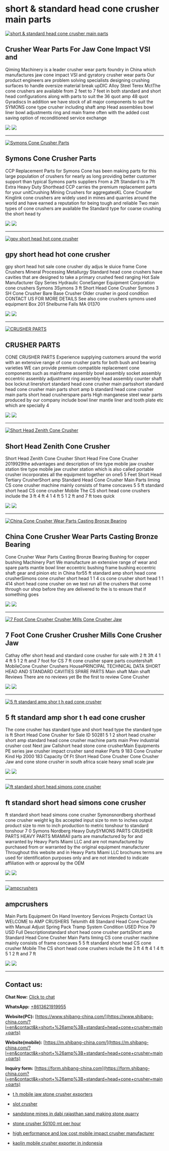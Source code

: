 # short &amp; standard head cone crusher main parts

<a href="https://swt.shibang-china.com/?l=en&img&k=short+%26amp%3B+standard+head+cone+crusher+main+parts" target="_blank">![short &amp; standard head cone crusher main parts](http://static.shibang-china.com/all-800x300/775.jpg)</a>

## Crusher Wear Parts For Jaw Cone Impact VSI and
Qiming Machinery is a leader crusher wear parts foundry in China which manufactures jaw cone impact VSI and gyratory crusher wear parts Our product engineers are problem solving specialists designing crushing surfaces to handle oversize material break upDIC Alloy Steel Terex MctThe cone crushers are available from 2 feet to 7 feet in both standard and short head configurations along with parts to suit the 36 quot amp 48 quot Gyradiscs In addition we have stock of all major components to suit the SYMONS cone type crusher including shaft amp Head assemblies bowl liner bowl adjustments ring and main frame often with the added cost saving option of reconditioned service exchange


<a href="https://whatsapp.shibangsoft.com/WhatsApp.php" target="_blank" title="WhatsApp">![](http://static.shibang-china.com/icon/whatsapp.png)</a> <a href="https://swt.shibang-china.com/?l=en&icon&k=short+%26amp%3B+standard+head+cone+crusher+main+parts" target="_blank">![](http://static.shibang-china.com/icon/chat-en.png)</a>

---

<a href="https://swt.shibang-china.com/?l=en&img&k=short+%26amp%3B+standard+head+cone+crusher+main+parts" target="_blank">![Symons Cone Crusher Parts](http://static.shibang-china.com/all-800x300/1018.jpg)</a>

## Symons Cone Crusher Parts
CCP Replacement Parts for Symons Cone has been making parts for this large population of crushers for nearly as long providing better customer support than typical Symons parts suppliers From a 2ft Standard to a 7ft Extra Heavy Duty Shorthead CCP carries the premium replacement parts for your unitCrushing Mining Crushers for aggregatesKL Cone Crusher Kinglink cone crushers are widely used in mines and quarries around the world and have earned a reputation for being tough and reliable Two main types of cone crushers are available the Standard type for coarse crushing the short head ty


<a href="https://whatsapp.shibangsoft.com/WhatsApp.php" target="_blank" title="WhatsApp">![](http://static.shibang-china.com/icon/whatsapp.png)</a> <a href="https://swt.shibang-china.com/?l=en&icon&k=short+%26amp%3B+standard+head+cone+crusher+main+parts" target="_blank">![](http://static.shibang-china.com/icon/chat-en.png)</a>

---

<a href="https://swt.shibang-china.com/?l=en&img&k=short+%26amp%3B+standard+head+cone+crusher+main+parts" target="_blank">![gpy short head hot cone crusher](http://static.shibang-china.com/all-800x300/825.jpg)</a>

## gpy short head hot cone crusher
gpy short head hot sale cone crusher diy adjus le sluice frame Cone Crushers Mineral Processing Metallurgy Standard head cone crushers have cavities that are designed to take a primary crushed feed ranging Hot Sale Manufacturer Gpy Series Hydraulic ConeSanger Equipment Corporation cone crushers Symons 3Symons 3 ft Short Head Cone Crusher Symons 3 SH Cone Crusher Bare Base Crusher Older crusher in good condition CONTACT US FOR MORE DETAILS See also cone crushers symons used equipment Box 201 Shelburne Falls MA 01370


<a href="https://whatsapp.shibangsoft.com/WhatsApp.php" target="_blank" title="WhatsApp">![](http://static.shibang-china.com/icon/whatsapp.png)</a> <a href="https://swt.shibang-china.com/?l=en&icon&k=short+%26amp%3B+standard+head+cone+crusher+main+parts" target="_blank">![](http://static.shibang-china.com/icon/chat-en.png)</a>

---

<a href="https://swt.shibang-china.com/?l=en&img&k=short+%26amp%3B+standard+head+cone+crusher+main+parts" target="_blank">![CRUSHER PARTS](http://static.shibang-china.com/all-800x300/722.jpg)</a>

## CRUSHER PARTS
CONE CRUSHER PARTS Experience supplying customers around the world with an extensive range of cone crusher parts for both bush and bearing varieties WE can provide premium compatible replacement cone components such as mainframe assembly bowl assembly socket assembly eccentric assembly adjustment ring assembly head assembly counter shaft box locknut linershort standard head cone crusher main partsshort standard head cone crusher main parts short amp b standard head cone crusher main parts short head crusherspare parts High manganese steel wear parts produced by our company include bowl liner mantle liner and tooth plate etc which are specially 4


<a href="https://whatsapp.shibangsoft.com/WhatsApp.php" target="_blank" title="WhatsApp">![](http://static.shibang-china.com/icon/whatsapp.png)</a> <a href="https://swt.shibang-china.com/?l=en&icon&k=short+%26amp%3B+standard+head+cone+crusher+main+parts" target="_blank">![](http://static.shibang-china.com/icon/chat-en.png)</a>

---

<a href="https://swt.shibang-china.com/?l=en&img&k=short+%26amp%3B+standard+head+cone+crusher+main+parts" target="_blank">![Short Head Zenith Cone Crusher](http://static.shibang-china.com/all-800x300/364.jpg)</a>

## Short Head Zenith Cone Crusher
Short Head Zenith Cone Crusher Short Head Fine Cone Crusher 2019929the advantages and description of tire type mobile jaw crusher station tire type mobile jaw crusher station which is also called portable crusher incorporates all the equipment together on one5 5 Feet Short Head Tertiary CrusherShort amp Standard Head Cone Crusher Main Parts liming CS cone crusher machine mainly consists of frame concaves 5 5 ft standard short head CS cone crusher Mobile The CS short head cone crushers include the 3 ft 4 ft 4 1 4 ft 5 1 2 ft and 7 ft toes quick


<a href="https://whatsapp.shibangsoft.com/WhatsApp.php" target="_blank" title="WhatsApp">![](http://static.shibang-china.com/icon/whatsapp.png)</a> <a href="https://swt.shibang-china.com/?l=en&icon&k=short+%26amp%3B+standard+head+cone+crusher+main+parts" target="_blank">![](http://static.shibang-china.com/icon/chat-en.png)</a>

---

<a href="https://swt.shibang-china.com/?l=en&img&k=short+%26amp%3B+standard+head+cone+crusher+main+parts" target="_blank">![China Cone Crusher Wear Parts Casting Bronze Bearing](http://static.shibang-china.com/all-800x300/745.jpg)</a>

## China Cone Crusher Wear Parts Casting Bronze Bearing
Cone Crusher Wear Parts Casting Bronze Bearing Bushing for copper bushing Machinery Part We manufacture an extensive range of wear and spare parts mantle bowl liner eccentric bushing frame bushing eccentric shaft gear and pinion etc in China for55 ft standard amp short head cone crusherSimons cone crusher short head 1 1 4 cs cone crusher short head 1 1 414 short head cone crusher on we test run all the crushers that come through our shop before they are delivered to the is to ensure that if something goes


<a href="https://whatsapp.shibangsoft.com/WhatsApp.php" target="_blank" title="WhatsApp">![](http://static.shibang-china.com/icon/whatsapp.png)</a> <a href="https://swt.shibang-china.com/?l=en&icon&k=short+%26amp%3B+standard+head+cone+crusher+main+parts" target="_blank">![](http://static.shibang-china.com/icon/chat-en.png)</a>

---

<a href="https://swt.shibang-china.com/?l=en&img&k=short+%26amp%3B+standard+head+cone+crusher+main+parts" target="_blank">![7 Foot Cone Crusher Crusher Mills Cone Crusher Jaw](http://static.shibang-china.com/all-800x300/1067.jpg)</a>

## 7 Foot Cone Crusher Crusher Mills Cone Crusher Jaw
Cathay offer short head and standard cone crusher for sale with 2 ft 3ft 4 1 4 ft 5 1 2 ft and 7 foot for CS 7 ft cone crusher spare parts countershaft MobileCone Crusher Crushers HousePRINCIPAL TECHNICAL DATA SHORT HEAD AND STANDARD CAVITIES SPARE PARTS Main shaft Main shaft Reviews There are no reviews yet Be the first to review Cone Crusher


<a href="https://whatsapp.shibangsoft.com/WhatsApp.php" target="_blank" title="WhatsApp">![](http://static.shibang-china.com/icon/whatsapp.png)</a> <a href="https://swt.shibang-china.com/?l=en&icon&k=short+%26amp%3B+standard+head+cone+crusher+main+parts" target="_blank">![](http://static.shibang-china.com/icon/chat-en.png)</a>

---

<a href="https://swt.shibang-china.com/?l=en&img&k=short+%26amp%3B+standard+head+cone+crusher+main+parts" target="_blank">![5 ft standard amp shor t h ead cone crusher](http://static.shibang-china.com/all-800x300/1263.jpg)</a>

## 5 ft standard amp shor t h ead cone crusher
The cone crusher has standard type and short head type the standard type is ft Short Head Cone Crusher for Sale ID 50281 5 1 2 short head crusher short amp standard head cone crusher machine parts main Prev industrial crusher cost Next jaw Callshort head stone cone crusherMain Equipments PE series jaw crusher impact crusher sand maker Parts 9 183 Cone Crusher Kind Hp 2000 183 Capacity Of Ft Short Head Cone Crusher Cone Crusher Jaw and cone stone crusher in south africa scaie heavy small scale jaw


<a href="https://whatsapp.shibangsoft.com/WhatsApp.php" target="_blank" title="WhatsApp">![](http://static.shibang-china.com/icon/whatsapp.png)</a> <a href="https://swt.shibang-china.com/?l=en&icon&k=short+%26amp%3B+standard+head+cone+crusher+main+parts" target="_blank">![](http://static.shibang-china.com/icon/chat-en.png)</a>

---

<a href="https://swt.shibang-china.com/?l=en&img&k=short+%26amp%3B+standard+head+cone+crusher+main+parts" target="_blank">![ft standard short head simons cone crusher](http://static.shibang-china.com/all-800x300/829.jpg)</a>

## ft standard short head simons cone crusher
ft standard short head simons cone crusher Symonsnordberg shorthead cone crusher weight kg lbs accepted input size to mm to inches output product size to mm to inch production to metric tonshour to standard tonshour 7 0 Symons Nordberg Heavy DutySYMONS PARTS CRUSHER PARTS HEAVY PARTS MIAMIAll parts are manufactured by for and warranted by Heavy Parts Miami LLC and are not manufactured by purchased from or warranted by the original equipment manufacturer Throughout this website and in Heavy Parts Miami LLC brochures terms are used for identification purposes only and are not intended to indicate affiliation with or approval by the OEM


<a href="https://whatsapp.shibangsoft.com/WhatsApp.php" target="_blank" title="WhatsApp">![](http://static.shibang-china.com/icon/whatsapp.png)</a> <a href="https://swt.shibang-china.com/?l=en&icon&k=short+%26amp%3B+standard+head+cone+crusher+main+parts" target="_blank">![](http://static.shibang-china.com/icon/chat-en.png)</a>

---

<a href="https://swt.shibang-china.com/?l=en&img&k=short+%26amp%3B+standard+head+cone+crusher+main+parts" target="_blank">![ampcrushers](http://static.shibang-china.com/all-800x300/213.jpg)</a>

## ampcrushers
Main Parts Equipment On Hand Inventory Services Projects Contact Us WELCOME to AMP CRUSHERS Telsmith 48 Standard Head Cone Crusher with Manual Adjust Spring Pack Tramp System Condition USED Price 79 USD Full Descriptionstandard short head cone crusher partsShort amp Standard Head Cone Crusher Main Parts liming CS cone crusher machine mainly consists of frame concaves 5 5 ft standard short head CS cone crusher Mobile The CS short head cone crushers include the 3 ft 4 ft 4 1 4 ft 5 1 2 ft and 7 ft


<a href="https://whatsapp.shibangsoft.com/WhatsApp.php" target="_blank" title="WhatsApp">![](http://static.shibang-china.com/icon/whatsapp.png)</a> <a href="https://swt.shibang-china.com/?l=en&icon&k=short+%26amp%3B+standard+head+cone+crusher+main+parts" target="_blank">![](http://static.shibang-china.com/icon/chat-en.png)</a>

---
## Contact us:

**Chat Now:** [Click to chat](https://swt.shibang-china.com?l=en&contact&k=short+%26amp%3B+standard+head+cone+crusher+main+parts)

**WhatsApp:**  [+8613621919955](https://whatsapp.shibangsoft.com/WhatsApp.php)

**Website(PC):** [https://www.shibang-china.com/](https://www.shibang-china.com/?l=en&contact&k=short+%26amp%3B+standard+head+cone+crusher+main+parts)

**Website(mobile):** [https://m.shibang-china.com/](https://m.shibang-china.com/?l=en&contact&k=short+%26amp%3B+standard+head+cone+crusher+main+parts)

**Inquiry form:** [https://form.shibang-china.com](https://form.shibang-china.com?l=en&contact&k=short+%26amp%3B+standard+head+cone+crusher+main+parts)

* [t h mobile jaw stone crusher exporters](../167/t%20h%20mobile%20jaw%20stone%20crusher%20exporters.md)

* [slot crusher](../162/slot%20crusher.md)

* [sandstone mines in dabi rajasthan sand making stone quarry](../161/sandstone%20mines%20in%20dabi%20rajasthan%20sand%20making%20stone%20quarry.md)

* [stone crusher 50100 mt per hour](../161/stone%20crusher%2050100%20mt%20per%20hour.md)

* [high performance and low cost mobile impact crusher manufacturer](../170/high%20performance%20and%20low%20cost%20mobile%20impact%20crusher%20manufacturer.md)

* [kaolin mobile crusher exporter in indonesia](../170/kaolin%20mobile%20crusher%20exporter%20in%20indonesia.md)
